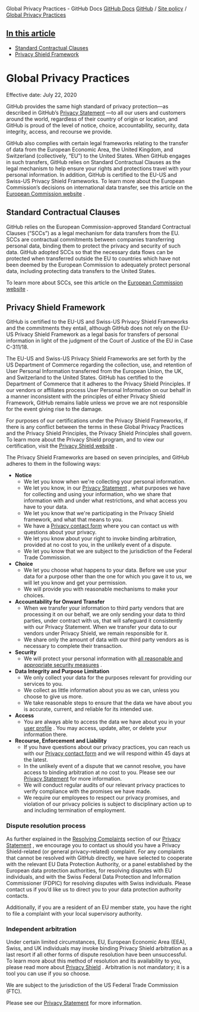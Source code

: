 Global Privacy Practices - GitHub Docs
[GitHub Docs](/en)
[GitHub](/en/github)
/
[Site policy](/en/github/site-policy)
/
[Global Privacy Practices](/en/github/site-policy/global-privacy-practices)

## [In this article](#in-this-article)
- [Standard Contractual Clauses](#standard-contractual-clauses)
- [Privacy Shield Framework](#privacy-shield-framework)

# Global Privacy Practices

Effective date: July 22, 2020

GitHub provides the same high standard of privacy protection—as described in GitHub’s
[Privacy Statement](/en/github/site-policy/github-privacy-statement#githubs-global-privacy-practices)
—to all our users and customers around the world, regardless of their country of origin or location, and GitHub is proud of the level of notice, choice, accountability, security, data integrity, access, and recourse we provide.

GitHub also complies with certain legal frameworks relating to the transfer of data from the European Economic Area, the United Kingdom, and Switzerland (collectively, “EU”) to the United States. When GitHub engages in such transfers, GitHub relies on Standard Contractual Clauses as the legal mechanism to help ensure your rights and protections travel with your personal information. In addition, GitHub is certified to the EU-US and Swiss-US Privacy Shield Frameworks. To learn more about the European Commission’s decisions on international data transfer, see this article on the
[European Commission website](https://ec.europa.eu/info/law/law-topic/data-protection/international-dimension-data-protection_en)
.

## Standard Contractual Clauses

GitHub relies on the European Commission-approved Standard Contractual Clauses (“SCCs”) as a legal mechanism for data transfers from the EU. SCCs are contractual commitments between companies transferring personal data, binding them to protect the privacy and security of such data. GitHub adopted SCCs so that the necessary data flows can be protected when transferred outside the EU to countries which have not been deemed by the European Commission to adequately protect personal data, including protecting data transfers to the United States.

To learn more about SCCs, see this article on the
[European Commission website](https://ec.europa.eu/info/law/law-topic/data-protection/international-dimension-data-protection/standard-contractual-clauses-scc_en)
.

## Privacy Shield Framework

GitHub is certified to the EU-US and Swiss-US Privacy Shield Frameworks and the commitments they entail, although GitHub does not rely on the EU-US Privacy Shield Framework as a legal basis for transfers of personal information in light of the judgment of the Court of Justice of the EU in Case C-311/18.

The EU-US and Swiss-US Privacy Shield Frameworks are set forth by the US Department of Commerce regarding the collection, use, and retention of User Personal Information transferred from the European Union, the UK, and Switzerland to the United States. GitHub has certified to the Department of Commerce that it adheres to the Privacy Shield Principles. If our vendors or affiliates process User Personal Information on our behalf in a manner inconsistent with the principles of either Privacy Shield Framework, GitHub remains liable unless we prove we are not responsible for the event giving rise to the damage.

For purposes of our certifications under the Privacy Shield Frameworks, if there is any conflict between the terms in these Global Privacy Practices and the Privacy Shield Principles, the Privacy Shield Principles shall govern. To learn more about the Privacy Shield program, and to view our certification, visit the
[Privacy Shield website](https://www.privacyshield.gov/)
.

The Privacy Shield Frameworks are based on seven principles, and GitHub adheres to them in the following ways:

- **Notice**
	- We let you know when we're collecting your personal information.
	- We let you know, in our
[Privacy Statement](/en/articles/github-privacy-statement)
, what purposes we have for collecting and using your information, who we share that information with and under what restrictions, and what access you have to your data.
	- We let you know that we're participating in the Privacy Shield framework, and what that means to you.
	- We have a
[Privacy contact form](https://github.com/contact/privacy)
where you can contact us with questions about your privacy.
	- We let you know about your right to invoke binding arbitration, provided at no cost to you, in the unlikely event of a dispute.
	- We let you know that we are subject to the jurisdiction of the Federal Trade Commission.
- **Choice**
	- We let you choose what happens to your data. Before we use your data for a purpose other than the one for which you gave it to us, we will let you know and get your permission.
	- We will provide you with reasonable mechanisms to make your choices.
- **Accountability for Onward Transfer**
	- When we transfer your information to third party vendors that are processing it on our behalf, we are only sending your data to third parties, under contract with us, that will safeguard it consistently with our Privacy Statement. When we transfer your data to our vendors under Privacy Shield, we remain responsible for it.
	- We share only the amount of data with our third party vendors as is necessary to complete their transaction.
- **Security**
	- We will protect your personal information with
[all reasonable and appropriate security measures](https://github.com/security)
.
- **Data Integrity and Purpose Limitation**
	- We only collect your data for the purposes relevant for providing our services to you.
	- We collect as little information about you as we can, unless you choose to give us more.
	- We take reasonable steps to ensure that the data we have about you is accurate, current, and reliable for its intended use.
- **Access**
	- You are always able to access the data we have about you in your
[user profile](https://github.com/settings/profile)
. You may access, update, alter, or delete your information there.
- **Recourse, Enforcement and Liability**
	- If you have questions about our privacy practices, you can reach us with our
[Privacy contact form](https://github.com/contact/privacy)
and we will respond within 45 days at the latest.
	- In the unlikely event of a dispute that we cannot resolve, you have access to binding arbitration at no cost to you. Please see our
[Privacy Statement](/en/articles/github-privacy-statement)
for more information.
	- We will conduct regular audits of our relevant privacy practices to verify compliance with the promises we have made.
	- We require our employees to respect our privacy promises, and violation of our privacy policies is subject to disciplinary action up to and including termination of employment.

### Dispute resolution process

As further explained in the
[Resolving Complaints](/en/github/site-policy/github-privacy-statement#resolving-complaints)
section of our
[Privacy Statement](/en/github/site-policy/github-privacy-statement)
, we encourage you to contact us should you have a Privacy Shield-related (or general privacy-related) complaint. For any complaints that cannot be resolved with GitHub directly, we have selected to cooperate with the relevant EU Data Protection Authority, or a panel established by the European data protection authorities, for resolving disputes with EU individuals, and with the Swiss Federal Data Protection and Information Commissioner (FDPIC) for resolving disputes with Swiss individuals. Please contact us if you’d like us to direct you to your data protection authority contacts.

Additionally, if you are a resident of an EU member state, you have the right to file a complaint with your local supervisory authority.

### Independent arbitration

Under certain limited circumstances, EU, European Economic Area (EEA), Swiss, and UK individuals may invoke binding Privacy Shield arbitration as a last resort if all other forms of dispute resolution have been unsuccessful. To learn more about this method of resolution and its availability to you, please read more about
[Privacy Shield](https://www.privacyshield.gov/article?id=ANNEX-I-introduction)
. Arbitration is not mandatory; it is a tool you can use if you so choose.

We are subject to the jurisdiction of the US Federal Trade Commission (FTC).

Please see our
[Privacy Statement](/en/articles/github-privacy-statement)
for more information.
